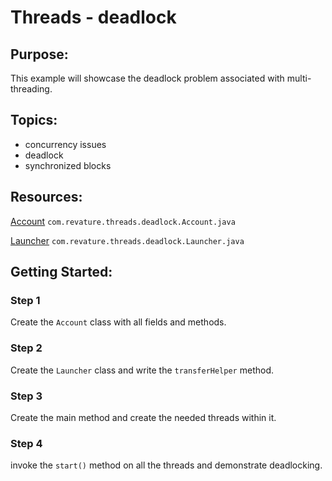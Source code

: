 # Threads - deadlock
## Purpose:
This example will showcase the deadlock problem associated with multi-threading.
## Topics:
* concurrency issues
* deadlock
* synchronized blocks
## Resources:
[Account](https://gitlab.com/revature_training/java-team/-/blob/master/java-standard-examples/java/src/main/java/com/revature/threads/deadlock/Account.java) `com.revature.threads.deadlock.Account.java`

[Launcher](https://gitlab.com/revature_training/java-team/-/blob/master/java-standard-examples/java/src/main/java/com/revature/threads/deadlock/Launcher.java) `com.revature.threads.deadlock.Launcher.java`
## Getting Started:
### Step 1
Create the `Account` class with all fields and methods.
### Step 2
Create the `Launcher` class and write the `transferHelper` method.
### Step 3
Create the main method and create the needed threads within it.
### Step 4
invoke the `start()` method on all the threads and demonstrate deadlocking.